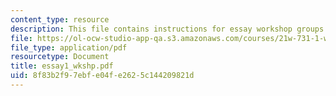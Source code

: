 ```yaml
---
content_type: resource
description: This file contains instructions for essay workshop groups.
file: https://ol-ocw-studio-app-qa.s3.amazonaws.com/courses/21w-731-1-writing-and-experience-exploring-self-in-society-spring-2004/8f83b2f97ebfe04fe2625c144209821d_essay1_wkshp.pdf
file_type: application/pdf
resourcetype: Document
title: essay1_wkshp.pdf
uid: 8f83b2f9-7ebf-e04f-e262-5c144209821d
---
```

